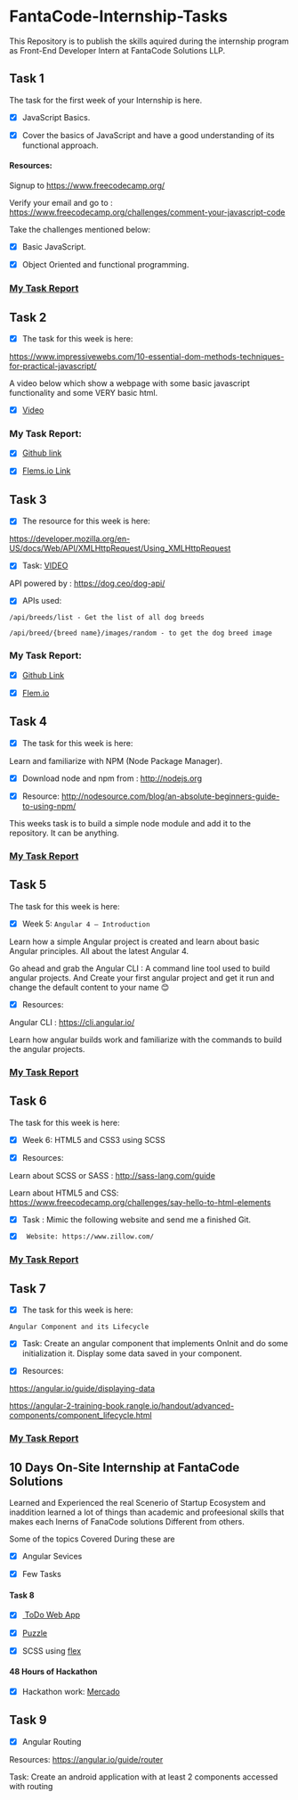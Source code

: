 # FantaCode-Internship-Tasks
This Repository is to publish the skills aquired during the internship program as Front-End Developer Intern at FantaCode Solutions LLP.


##  Task 1

The task for the first week of your Internship is here.

- [x] JavaScript Basics.

- [x] Cover the basics of JavaScript and have a good understanding of its functional approach.


#### Resources:

Signup to https://www.freecodecamp.org/


Verify your email and go to :  https://www.freecodecamp.org/challenges/comment-your-javascript-code


Take the challenges mentioned below:


- [x] Basic JavaScript.


- [x] Object Oriented and functional programming.


### [My Task Report](https://www.freecodecamp.org/tpmabdulkareem)


## Task 2

- [x] The task for this week is here:

https://www.impressivewebs.com/10-essential-dom-methods-techniques-for-practical-javascript/ 

A video below which show a webpage with some basic javascript functionality and some VERY basic html.

- [x] [Video](https://youtu.be/f9_MKYKJ6CA)

### My Task Report:
- [x] [Github link](https://github.com/tpmabdulkareem/vanilaJavascript)

- [x] [Flems.io Link](https://goo.gl/1HaxH7)


##  Task 3

- [x] The resource for this week is here:


https://developer.mozilla.org/en-US/docs/Web/API/XMLHttpRequest/Using_XMLHttpRequest


- [x] Task: [VIDEO](https://youtu.be/QsryIgvMjas)

API powered by : https://dog.ceo/dog-api/


- [x] APIs used:

`/api/breeds/list - Get the list of all dog breeds`

`/api/breed/{breed name}/images/random - to get the dog breed image`

### My Task Report:

- [x]  [Github Link](https://github.com/tpmabdulkareem/vanilaJavascript)

- [x]  [Flem.io](https://goo.gl/4Y4PHh)
 
 
 ## Task 4
 
- [x] The task for this week is here:

Learn and familiarize with NPM (Node Package Manager).

 

- [x] Download node and npm from : http://nodejs.org

 

- [x] Resource: http://nodesource.com/blog/an-absolute-beginners-guide-to-using-npm/


This weeks task is to build a simple node module and add it to the repository. It can be anything.

### [My Task Report](https://github.com/tpmabdulkareem/NodeJS_Module-1)


## Task 5
The task for this week is here:

- [x] Week 5: `Angular 4 – Introduction`

Learn how a simple Angular project is created and learn about basic Angular principles. All about the latest Angular 4.


Go ahead and grab the Angular CLI : A command line tool used to build angular projects. And Create your first angular project and get it run and change the default content to your name 😊

 

- [x] Resources:

Angular CLI : https://cli.angular.io/

 

Learn how angular builds work and familiarize with the commands to build the angular projects.

### [My Task Report](https://github.com/tpmabdulkareem/Angular_myProject)




## Task 6


The task for this week is here:

 

- [x] Week 6: HTML5 and CSS3 using SCSS

- [x] Resources:

 Learn about SCSS or SASS : http://sass-lang.com/guide


 Learn about HTML5 and CSS: https://www.freecodecamp.org/challenges/say-hello-to-html-elements


- [x]  Task : Mimic the following website and send me a finished Git.
 

- [x] ` Website: https://www.zillow.com/`

### [My Task Report](https://github.com/tpmabdulkareem/CSS-Webpage-zillow.com-)


## Task 7

- [x] The task for this week is here:

`Angular Component and its Lifecycle`

 

- [x] Task: Create an angular component that implements OnInit and do some initialization it. Display some data saved in your component.

 

- [x] Resources:

https://angular.io/guide/displaying-data

https://angular-2-training-book.rangle.io/handout/advanced-components/component_lifecycle.html


### [My Task Report](https://github.com/tpmabdulkareem/Angular-Component)



## 10 Days On-Site Internship at FantaCode Solutions

Learned and Experienced the real Scenerio of Startup Ecosystem and inaddition learned a lot of things than academic and profeesional skills that makes each Inerns of FanaCode solutions Different from others.

Some of the topics Covered During these are
- [x] Angular Sevices

- [x] Few Tasks

#### Task 8
- [x]  [ ToDo Web App](https://github.com/tpmabdulkareem/FantaCode-ToDo)                           
- [x]  [Puzzle](https://github.com/tpmabdulkareem/Bubbles-Puzzle)

- [x]  SCSS using [flex](https://medium.freecodecamp.org/an-animated-guide-to-flexbox-d280cf6afc35)

#### 48 Hours of Hackathon

- [x] Hackathon work: [Mercado](https://github.com/tpmabdulkareem/mercada)


## Task 9

- [x] Angular Routing

Resources: https://angular.io/guide/router

Task: Create an android application with at least 2 components accessed with routing







